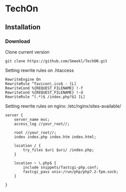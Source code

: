# TechOn

## Installation

### Download

Clone current version

```
git clone https://github.com/Smeekl/TechON.git
```

Setting rewrite rules on .htaccess

```htaccess
RewriteEngine On
RewriteRule ^favicon\.ico$ - [L]
RewriteCond %{REQUEST_FILENAME} !-f
RewriteCond %{REQUEST_FILENAME} !-d
RewriteRule ^(.*)$ /index.php?$1 [L]
```

Setting rewrite rules on nginx: /etc/nginx/sites-available/

```nginx
server {
	server_name mvc;
	access_log //your_root//;

	root //your_root//;
	index index.php index.htm index.html;

    location / {
        try_files $uri $uri/ /index.php;
    }

    location ~ \.php$ {
        include snippets/fastcgi-php.conf;
        fastcgi_pass unix:/run/php/php7.2-fpm.sock;
    }

}
```

